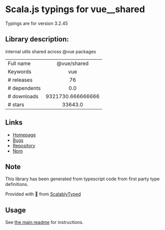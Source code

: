 
# Scala.js typings for vue__shared

Typings are for version 3.2.45

## Library description:
internal utils shared across @vue packages

|                    |                 |
| ------------------ | :-------------: |
| Full name          | @vue/shared |
| Keywords           | vue |
| # releases         | 76 |
| # dependents       | 0.0 |
| # downloads        | 9321730.666666666 |
| # stars            | 33643.0 |

## Links
- [Homepage](https://github.com/vuejs/core/tree/main/packages/shared#readme)
- [Bugs](https://github.com/vuejs/core/issues)
- [Repository](https://github.com/vuejs/core)
- [Npm](https://www.npmjs.com/package/%40vue%2Fshared)
    


## Note
This library has been generated from typescript code from first party type definitions.

Provided with :purple_heart: from [ScalablyTyped](https://github.com/oyvindberg/ScalablyTyped)

## Usage
See [the main readme](../../readme.md) for instructions.


